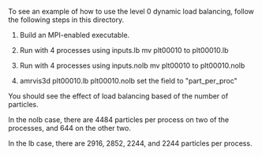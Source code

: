 To see an example of how to use the level 0 dynamic load balancing, follow the following steps
in this directory.

1) Build an MPI-enabled executable.

2) Run with 4 processes using inputs.lb
   mv plt00010 to plt00010.lb

3) Run with 4 processes using inputs.nolb
   mv plt00010 to plt00010.nolb

4) amrvis3d plt00010.lb plt00010.nolb
   set the field to "part_per_proc"

You should see the effect of load balancing based of the number of particles.

In the nolb case, there are 4484 particles per process on two of the processes, and 644 on the other two.

In the   lb case, there are 2916, 2852, 2244, and 2244 particles per process.

